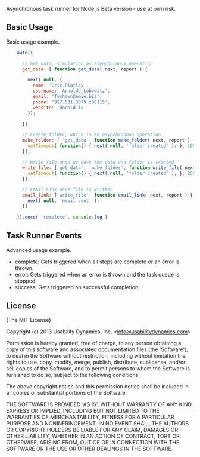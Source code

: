 Asynchronous task runner for Node.js
Beta version - use at own risk.

## Basic Usage
Basic usage example.

```javascript
    auto({

      // Get data, simulation as asynchornous operation
      get_data: [ function get_data( next, report ) {

        next( null, {
          name: 'Eric Flatley',
          username: 'Arnoldo_Lubowitz',
          email: 'Tyshawn@emie.biz',
          phone: '917.531.3079 x06115',
          website: 'donald.io'
        });

      }],

      // Create folder, which is an asynchronous operation
      make_folder: [ 'get_data', function make_folder( next, report ) {
        setTimeout( function() { next( null, 'folder created' ); }, 100 )
      }],

      // Write file once we have the data and folder is created
      write_file: ['get_data', 'make_folder', function write_file( next, report ) {
        setTimeout( function() { next( null, 'folder created' ); }, 200 )
      }],

      // Email Link once file is written
      email_link: ['write_file', function email_link( next, report ) {
        next( null, 'email sent' );
      }]

    }).once( 'complete', console.log )
```

## Task Runner Events
Advanced usage example.

 - complete: Gets triggered when all steps are complete or an error is thrown.
 - error: Gets triggered when an error is thrown and the task queue is stopped.
 - success: Gets triggered on successful completion.

## License

(The MIT License)

Copyright (c) 2013 Usability Dynamics, Inc. &lt;info@usabilitydynamics.com&gt;

Permission is hereby granted, free of charge, to any person obtaining
a copy of this software and associated documentation files (the
'Software'), to deal in the Software without restriction, including
without limitation the rights to use, copy, modify, merge, publish,
distribute, sublicense, and/or sell copies of the Software, and to
permit persons to whom the Software is furnished to do so, subject to
the following conditions:

The above copyright notice and this permission notice shall be
included in all copies or substantial portions of the Software.

THE SOFTWARE IS PROVIDED 'AS IS', WITHOUT WARRANTY OF ANY KIND,
EXPRESS OR IMPLIED, INCLUDING BUT NOT LIMITED TO THE WARRANTIES OF
MERCHANTABILITY, FITNESS FOR A PARTICULAR PURPOSE AND NONINFRINGEMENT.
IN NO EVENT SHALL THE AUTHORS OR COPYRIGHT HOLDERS BE LIABLE FOR ANY
CLAIM, DAMAGES OR OTHER LIABILITY, WHETHER IN AN ACTION OF CONTRACT,
TORT OR OTHERWISE, ARISING FROM, OUT OF OR IN CONNECTION WITH THE
SOFTWARE OR THE USE OR OTHER DEALINGS IN THE SOFTWARE.